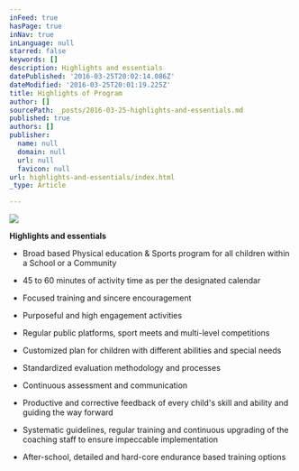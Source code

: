 ```yaml
---
inFeed: true
hasPage: true
inNav: true
inLanguage: null
starred: false
keywords: []
description: Highlights and essentials
datePublished: '2016-03-25T20:02:14.086Z'
dateModified: '2016-03-25T20:01:19.225Z'
title: Highlights of Program
author: []
sourcePath: _posts/2016-03-25-highlights-and-essentials.md
published: true
authors: []
publisher:
  name: null
  domain: null
  url: null
  favicon: null
url: highlights-and-essentials/index.html
_type: Article

---
```

![](https://the-grid-user-content.s3-us-west-2.amazonaws.com/f0f5410b-23a6-4ba0-a435-6235963c695b.jpg)

**Highlights and essentials**

- Broad based Physical education
& Sports program for all children within a School or a Community

- 45 to 60 minutes of activity time
as per the designated calendar

- Focused training and sincere
encouragement

- Purposeful and high engagement
activities 

- Regular public platforms, sport
meets and multi-level competitions

- Customized plan for children
with different abilities and special needs

- Standardized evaluation
methodology and processes

- Continuous assessment and
communication 

- Productive and corrective
feedback of every child's skill and ability and guiding the way forward

- Systematic guidelines, regular
training and continuous upgrading of the coaching staff to ensure impeccable
implementation

- After-school, detailed and hard-core endurance
based training options